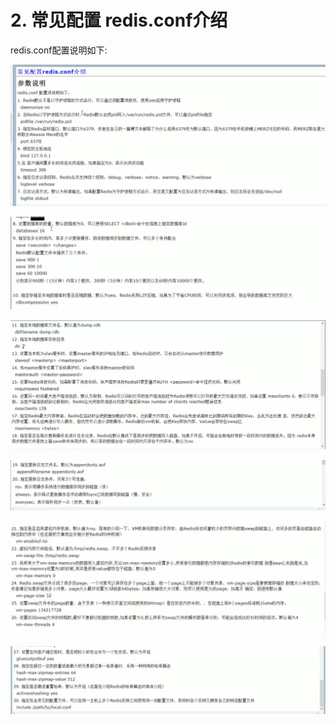 # 2. 常见配置 redis.conf介绍

redis.conf配置说明如下:

![](../assets/常见redisconf.png)

![](../assets/redisconf2.png)

![](../assets/redisconf3.png)

![](../assets/redisconf4.png)

![](../assets/redisconf5.png)

![](../assets/redisconf6.png)
